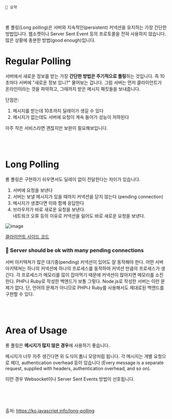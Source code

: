 ```
📍 요약
```
<br>

롱 폴링(Long polling)은 서버와 지속적인(persistent) 커넥션을 유지하는 가장 간단한 방법입니다. 웹소켓이나 Server Sent Event 등의 프로토콜을 전혀 사용하지 않습니다. 많은 상황에 충분한 방법(good enough)입니다.

# Regular Polling

서버에서 새로운 정보를 받는 가장 **간단한 방법은 주기적으로 폴링**하는 것입니다. 즉 10초마다 서버에 "새로운 정보 있니?" 물어보는 겁니다. 그럼 서버는 먼저 클라이언트가 온라인이라는 것을 파악하고, 그때까지 받은 메시지 패킷들을 보내줍니다.

단점은:

1. 메시지를 받는데 10초까지 딜레이가 생길 수 있다
2. 메시지가 없는데도 서버에 요청이 계속 들어가 성능이 저하된다

아주 작은 서비스라면 괜찮지만 보완이 필요해보입니다.

<br><br>

# Long Polling

롱 폴링은 구현하기 쉬우면서도 딜레이 없이 전달한다는 차이가 있습니다.

1. 서버에 요청을 보낸다
2. 서버는 보낼 메시지가 있을 때까지 커넥션을 닫지 않는다 (pending connection)
3. 메시지가 생겼다면 이와 함께 응답한다
4. 브라우저가 바로 새로운 요청을 보낸다. <br>
   네트워크 오류 등의 이유로 커넥션을 잃어도 바로 새로운 요청을 보낸다.

![image](https://user-images.githubusercontent.com/65887537/210685596-83755ae1-4642-439b-8eb3-eacf6b5208f0.png)

[클라이언트 사이드 코드](https://javascript.info/long-polling#:~:text=async%20function%20subscribe(),%7D%0A%0Asubscribe()%3B)

### 🚨 Server should be ok with many pending connections

서버 아키텍쳐가 많은 대기중(pending) 커넥션이 있어도 잘 동작해야 한다. 어떤 서버 아키텍쳐는 하나의 커넥션에 하나의 프로세스를 동작하여 커넥션 만큼의 프로세스가 생긴다. 각 프로세스가 메모리를 많이 잡아먹기 때문에 커넥션이 많아지면 메모리를 소진한다. PHP나 Ruby로 작성한 백엔드가 보통 그렇다. Node.js로 작성한 서버는 이런 문제가 없다. 단, 언어의 문제가 아니므로 PHP나 Ruby를 사용해서도 제대로된 백엔드를 구현할 수 있다.

<br><br>

# Area of Usage

롱 폴링은 **메시지가 많지 않은 경우**에 사용하기 좋습니다. 

메시지가 너무 자주 생긴다면 위 도식이 톱니 모양처럼 됩니다. 각 메시지는 개별 요청으로 헤더, authentication overhead 등이 있습니다 (Every message is a separate request, supplied with headers, authentication overhead, and so on).

이런 경우 Websocket이나 Server Sent Events 방법이 선호됩니다.

<br><br><br>

출처: https://ko.javascript.info/long-polling
